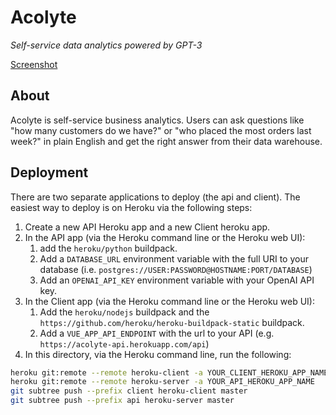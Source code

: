 # Acolyte
_Self-service data analytics powered by GPT-3_

[Screenshot](screenshot.PNG)

## About
Acolyte is self-service business analytics. Users can ask questions like "how many customers do we have?" or "who placed the most orders last week?" in plain English and get the right answer from their data warehouse.

## Deployment
There are two separate applications to deploy (the api and client). The easiest way to deploy is on Heroku via the following steps:
1. Create a new API Heroku app and a new Client heroku app.
2. In the API app (via the Heroku command line or the Heroku web UI):
    1. add the `heroku/python` buildpack.
    2. Add a `DATABASE_URL` environment variable with the full URI to your database (i.e. `postgres://USER:PASSWORD@HOSTNAME:PORT/DATABASE`) 
    3. Add an `OPENAI_API_KEY` environment variable with your OpenAI API key.
3. In the Client app (via the Heroku command line or the Heroku web UI):
    1. Add the `heroku/nodejs` buildpack and the `https://github.com/heroku/heroku-buildpack-static` buildpack.
    2. Add a `VUE_APP_API_ENDPOINT` with the url to your API (e.g. `https://acolyte-api.herokuapp.com/api`)
4. In this directory, via the Heroku command line, run the following:
```bash
heroku git:remote --remote heroku-client -a YOUR_CLIENT_HEROKU_APP_NAME
heroku git:remote --remote heroku-server -a YOUR_API_HEROKU_APP_NAME
git subtree push --prefix client heroku-client master
git subtree push --prefix api heroku-server master
```
